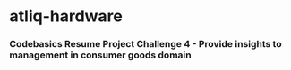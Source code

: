 # atliq-hardware
### Codebasics Resume Project Challenge 4 - Provide insights to management in consumer goods domain
